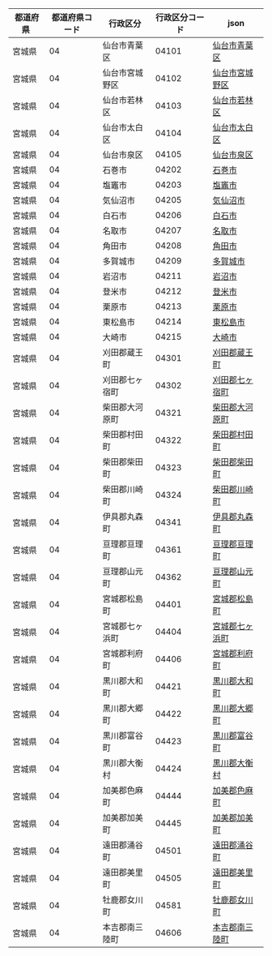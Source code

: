 |  都道府県  | 都道府県コード | 行政区分 | 行政区分コード | json |
|-----------|--------------|--------- |--------------|------|
| 宮城県 | 04 | 仙台市青葉区 | 04101 | [仙台市青葉区](/geojson/04/04101.json) |
| 宮城県 | 04 | 仙台市宮城野区 | 04102 | [仙台市宮城野区](/geojson/04/04102.json) |
| 宮城県 | 04 | 仙台市若林区 | 04103 | [仙台市若林区](/geojson/04/04103.json) |
| 宮城県 | 04 | 仙台市太白区 | 04104 | [仙台市太白区](/geojson/04/04104.json) |
| 宮城県 | 04 | 仙台市泉区 | 04105 | [仙台市泉区](/geojson/04/04105.json) |
| 宮城県 | 04 | 石巻市 | 04202 | [石巻市](/geojson/04/04202.json) |
| 宮城県 | 04 | 塩竈市 | 04203 | [塩竈市](/geojson/04/04203.json) |
| 宮城県 | 04 | 気仙沼市 | 04205 | [気仙沼市](/geojson/04/04205.json) |
| 宮城県 | 04 | 白石市 | 04206 | [白石市](/geojson/04/04206.json) |
| 宮城県 | 04 | 名取市 | 04207 | [名取市](/geojson/04/04207.json) |
| 宮城県 | 04 | 角田市 | 04208 | [角田市](/geojson/04/04208.json) |
| 宮城県 | 04 | 多賀城市 | 04209 | [多賀城市](/geojson/04/04209.json) |
| 宮城県 | 04 | 岩沼市 | 04211 | [岩沼市](/geojson/04/04211.json) |
| 宮城県 | 04 | 登米市 | 04212 | [登米市](/geojson/04/04212.json) |
| 宮城県 | 04 | 栗原市 | 04213 | [栗原市](/geojson/04/04213.json) |
| 宮城県 | 04 | 東松島市 | 04214 | [東松島市](/geojson/04/04214.json) |
| 宮城県 | 04 | 大崎市 | 04215 | [大崎市](/geojson/04/04215.json) |
| 宮城県 | 04 | 刈田郡蔵王町 | 04301 | [刈田郡蔵王町](/geojson/04/04301.json) |
| 宮城県 | 04 | 刈田郡七ヶ宿町 | 04302 | [刈田郡七ヶ宿町](/geojson/04/04302.json) |
| 宮城県 | 04 | 柴田郡大河原町 | 04321 | [柴田郡大河原町](/geojson/04/04321.json) |
| 宮城県 | 04 | 柴田郡村田町 | 04322 | [柴田郡村田町](/geojson/04/04322.json) |
| 宮城県 | 04 | 柴田郡柴田町 | 04323 | [柴田郡柴田町](/geojson/04/04323.json) |
| 宮城県 | 04 | 柴田郡川崎町 | 04324 | [柴田郡川崎町](/geojson/04/04324.json) |
| 宮城県 | 04 | 伊具郡丸森町 | 04341 | [伊具郡丸森町](/geojson/04/04341.json) |
| 宮城県 | 04 | 亘理郡亘理町 | 04361 | [亘理郡亘理町](/geojson/04/04361.json) |
| 宮城県 | 04 | 亘理郡山元町 | 04362 | [亘理郡山元町](/geojson/04/04362.json) |
| 宮城県 | 04 | 宮城郡松島町 | 04401 | [宮城郡松島町](/geojson/04/04401.json) |
| 宮城県 | 04 | 宮城郡七ヶ浜町 | 04404 | [宮城郡七ヶ浜町](/geojson/04/04404.json) |
| 宮城県 | 04 | 宮城郡利府町 | 04406 | [宮城郡利府町](/geojson/04/04406.json) |
| 宮城県 | 04 | 黒川郡大和町 | 04421 | [黒川郡大和町](/geojson/04/04421.json) |
| 宮城県 | 04 | 黒川郡大郷町 | 04422 | [黒川郡大郷町](/geojson/04/04422.json) |
| 宮城県 | 04 | 黒川郡富谷町 | 04423 | [黒川郡富谷町](/geojson/04/04423.json) |
| 宮城県 | 04 | 黒川郡大衡村 | 04424 | [黒川郡大衡村](/geojson/04/04424.json) |
| 宮城県 | 04 | 加美郡色麻町 | 04444 | [加美郡色麻町](/geojson/04/04444.json) |
| 宮城県 | 04 | 加美郡加美町 | 04445 | [加美郡加美町](/geojson/04/04445.json) |
| 宮城県 | 04 | 遠田郡涌谷町 | 04501 | [遠田郡涌谷町](/geojson/04/04501.json) |
| 宮城県 | 04 | 遠田郡美里町 | 04505 | [遠田郡美里町](/geojson/04/04505.json) |
| 宮城県 | 04 | 牡鹿郡女川町 | 04581 | [牡鹿郡女川町](/geojson/04/04581.json) |
| 宮城県 | 04 | 本吉郡南三陸町 | 04606 | [本吉郡南三陸町](/geojson/04/04606.json) |

